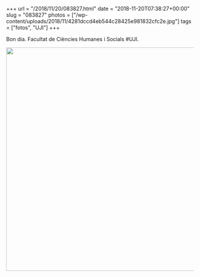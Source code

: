 +++
url = "/2018/11/20/083827.html"
date = "2018-11-20T07:38:27+00:00"
slug = "083827"
photos = ["/wp-content/uploads/2018/11/4281dccd4eb544c28425e981832cfc2e.jpg"]
tags = ["fotos", "UJI"]
+++

Bon dia. Facultat de Ciències Humanes i Socials #UJI.

<img src="/wp-content/uploads/2018/11/4281dccd4eb544c28425e981832cfc2e.jpg" width="600" height="600" />
